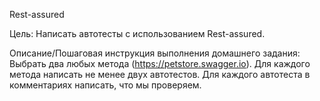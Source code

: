 Rest-assured

Цель:
Написать автотесты с использованием Rest-assured.


Описание/Пошаговая инструкция выполнения домашнего задания:
Выбрать два любых метода (https://petstore.swagger.io).
Для каждого метода написать не менее двух автотестов.
Для каждого автотеста в комментариях написать, что мы проверяем.
